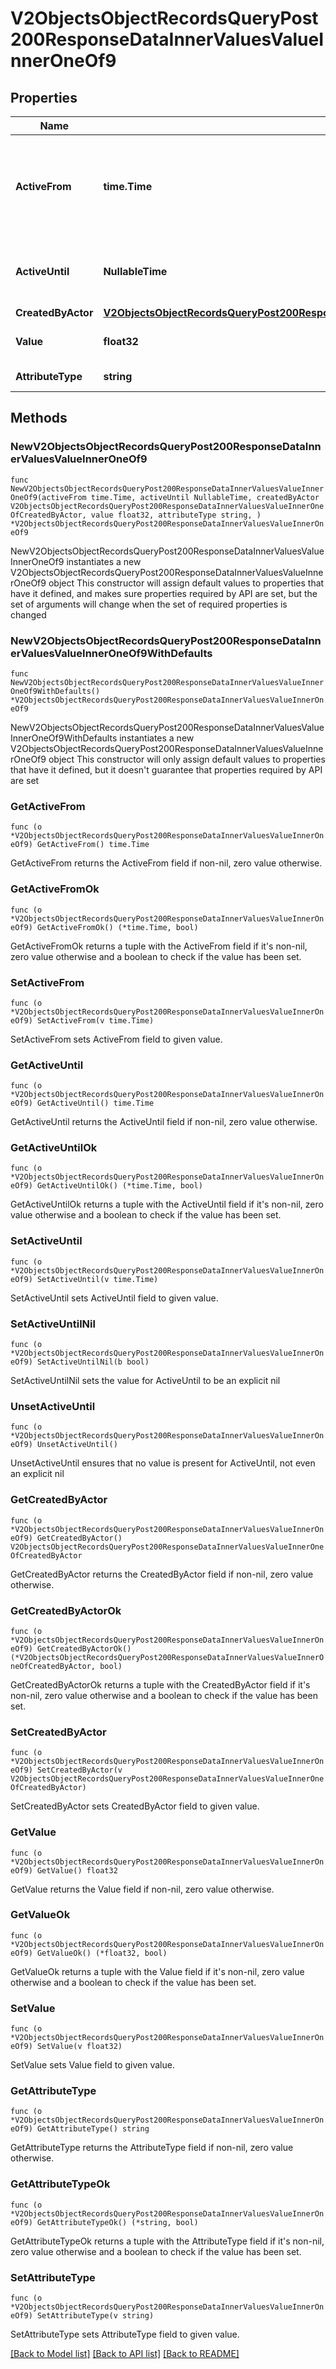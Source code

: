 # V2ObjectsObjectRecordsQueryPost200ResponseDataInnerValuesValueInnerOneOf9

## Properties

Name | Type | Description | Notes
------------ | ------------- | ------------- | -------------
**ActiveFrom** | **time.Time** | The point in time at which this value was made \&quot;active\&quot;. &#x60;active_from&#x60; can be considered roughly analogous to &#x60;created_at&#x60;. | 
**ActiveUntil** | **NullableTime** | The point in time at which this value was deactivated. If &#x60;null&#x60;, the value is active. | 
**CreatedByActor** | [**V2ObjectsObjectRecordsQueryPost200ResponseDataInnerValuesValueInnerOneOfCreatedByActor**](V2ObjectsObjectRecordsQueryPost200ResponseDataInnerValuesValueInnerOneOfCreatedByActor.md) |  | 
**Value** | **float32** | Numbers are persisted as 64 bit floats. | 
**AttributeType** | **string** | The attribute type of the value. | 

## Methods

### NewV2ObjectsObjectRecordsQueryPost200ResponseDataInnerValuesValueInnerOneOf9

`func NewV2ObjectsObjectRecordsQueryPost200ResponseDataInnerValuesValueInnerOneOf9(activeFrom time.Time, activeUntil NullableTime, createdByActor V2ObjectsObjectRecordsQueryPost200ResponseDataInnerValuesValueInnerOneOfCreatedByActor, value float32, attributeType string, ) *V2ObjectsObjectRecordsQueryPost200ResponseDataInnerValuesValueInnerOneOf9`

NewV2ObjectsObjectRecordsQueryPost200ResponseDataInnerValuesValueInnerOneOf9 instantiates a new V2ObjectsObjectRecordsQueryPost200ResponseDataInnerValuesValueInnerOneOf9 object
This constructor will assign default values to properties that have it defined,
and makes sure properties required by API are set, but the set of arguments
will change when the set of required properties is changed

### NewV2ObjectsObjectRecordsQueryPost200ResponseDataInnerValuesValueInnerOneOf9WithDefaults

`func NewV2ObjectsObjectRecordsQueryPost200ResponseDataInnerValuesValueInnerOneOf9WithDefaults() *V2ObjectsObjectRecordsQueryPost200ResponseDataInnerValuesValueInnerOneOf9`

NewV2ObjectsObjectRecordsQueryPost200ResponseDataInnerValuesValueInnerOneOf9WithDefaults instantiates a new V2ObjectsObjectRecordsQueryPost200ResponseDataInnerValuesValueInnerOneOf9 object
This constructor will only assign default values to properties that have it defined,
but it doesn't guarantee that properties required by API are set

### GetActiveFrom

`func (o *V2ObjectsObjectRecordsQueryPost200ResponseDataInnerValuesValueInnerOneOf9) GetActiveFrom() time.Time`

GetActiveFrom returns the ActiveFrom field if non-nil, zero value otherwise.

### GetActiveFromOk

`func (o *V2ObjectsObjectRecordsQueryPost200ResponseDataInnerValuesValueInnerOneOf9) GetActiveFromOk() (*time.Time, bool)`

GetActiveFromOk returns a tuple with the ActiveFrom field if it's non-nil, zero value otherwise
and a boolean to check if the value has been set.

### SetActiveFrom

`func (o *V2ObjectsObjectRecordsQueryPost200ResponseDataInnerValuesValueInnerOneOf9) SetActiveFrom(v time.Time)`

SetActiveFrom sets ActiveFrom field to given value.


### GetActiveUntil

`func (o *V2ObjectsObjectRecordsQueryPost200ResponseDataInnerValuesValueInnerOneOf9) GetActiveUntil() time.Time`

GetActiveUntil returns the ActiveUntil field if non-nil, zero value otherwise.

### GetActiveUntilOk

`func (o *V2ObjectsObjectRecordsQueryPost200ResponseDataInnerValuesValueInnerOneOf9) GetActiveUntilOk() (*time.Time, bool)`

GetActiveUntilOk returns a tuple with the ActiveUntil field if it's non-nil, zero value otherwise
and a boolean to check if the value has been set.

### SetActiveUntil

`func (o *V2ObjectsObjectRecordsQueryPost200ResponseDataInnerValuesValueInnerOneOf9) SetActiveUntil(v time.Time)`

SetActiveUntil sets ActiveUntil field to given value.


### SetActiveUntilNil

`func (o *V2ObjectsObjectRecordsQueryPost200ResponseDataInnerValuesValueInnerOneOf9) SetActiveUntilNil(b bool)`

 SetActiveUntilNil sets the value for ActiveUntil to be an explicit nil

### UnsetActiveUntil
`func (o *V2ObjectsObjectRecordsQueryPost200ResponseDataInnerValuesValueInnerOneOf9) UnsetActiveUntil()`

UnsetActiveUntil ensures that no value is present for ActiveUntil, not even an explicit nil
### GetCreatedByActor

`func (o *V2ObjectsObjectRecordsQueryPost200ResponseDataInnerValuesValueInnerOneOf9) GetCreatedByActor() V2ObjectsObjectRecordsQueryPost200ResponseDataInnerValuesValueInnerOneOfCreatedByActor`

GetCreatedByActor returns the CreatedByActor field if non-nil, zero value otherwise.

### GetCreatedByActorOk

`func (o *V2ObjectsObjectRecordsQueryPost200ResponseDataInnerValuesValueInnerOneOf9) GetCreatedByActorOk() (*V2ObjectsObjectRecordsQueryPost200ResponseDataInnerValuesValueInnerOneOfCreatedByActor, bool)`

GetCreatedByActorOk returns a tuple with the CreatedByActor field if it's non-nil, zero value otherwise
and a boolean to check if the value has been set.

### SetCreatedByActor

`func (o *V2ObjectsObjectRecordsQueryPost200ResponseDataInnerValuesValueInnerOneOf9) SetCreatedByActor(v V2ObjectsObjectRecordsQueryPost200ResponseDataInnerValuesValueInnerOneOfCreatedByActor)`

SetCreatedByActor sets CreatedByActor field to given value.


### GetValue

`func (o *V2ObjectsObjectRecordsQueryPost200ResponseDataInnerValuesValueInnerOneOf9) GetValue() float32`

GetValue returns the Value field if non-nil, zero value otherwise.

### GetValueOk

`func (o *V2ObjectsObjectRecordsQueryPost200ResponseDataInnerValuesValueInnerOneOf9) GetValueOk() (*float32, bool)`

GetValueOk returns a tuple with the Value field if it's non-nil, zero value otherwise
and a boolean to check if the value has been set.

### SetValue

`func (o *V2ObjectsObjectRecordsQueryPost200ResponseDataInnerValuesValueInnerOneOf9) SetValue(v float32)`

SetValue sets Value field to given value.


### GetAttributeType

`func (o *V2ObjectsObjectRecordsQueryPost200ResponseDataInnerValuesValueInnerOneOf9) GetAttributeType() string`

GetAttributeType returns the AttributeType field if non-nil, zero value otherwise.

### GetAttributeTypeOk

`func (o *V2ObjectsObjectRecordsQueryPost200ResponseDataInnerValuesValueInnerOneOf9) GetAttributeTypeOk() (*string, bool)`

GetAttributeTypeOk returns a tuple with the AttributeType field if it's non-nil, zero value otherwise
and a boolean to check if the value has been set.

### SetAttributeType

`func (o *V2ObjectsObjectRecordsQueryPost200ResponseDataInnerValuesValueInnerOneOf9) SetAttributeType(v string)`

SetAttributeType sets AttributeType field to given value.



[[Back to Model list]](../README.md#documentation-for-models) [[Back to API list]](../README.md#documentation-for-api-endpoints) [[Back to README]](../README.md)


